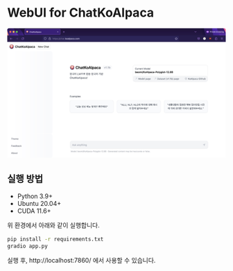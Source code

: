 # WebUI for ChatKoAlpaca

![ChatKoAlpaca Web page with chat input](../assets/chat_koalpac_screenshot.jpeg)

## 실행 방법

- Python 3.9+ 
- Ubuntu 20.04+
- CUDA 11.6+

위 환경에서 아래와 같이 실행합니다.

```bash
pip install -r requirements.txt
gradio app.py
```

실행 후, http://localhost:7860/ 에서 사용할 수 있습니다.
